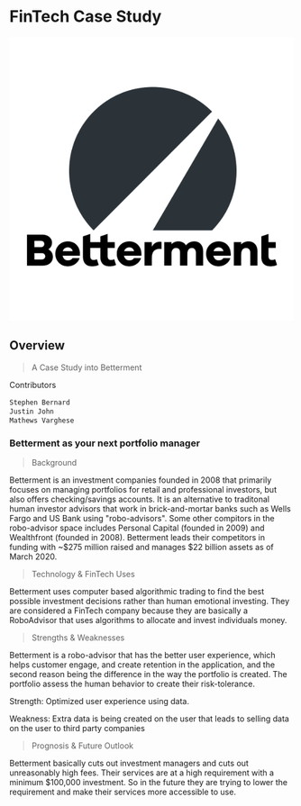 # FinTech Case Study

![Screenshot](./Betterment-Logo.png)

## Overview

> A Case Study into Betterment

Contributors
```
Stephen Bernard
Justin John
Mathews Varghese
```

### Betterment as your next portfolio manager

> Background

Betterment is an investment companies founded in 2008 that primarily focuses on managing portfolios for retail and professional investors, but also offers checking/savings accounts. It is an alternative to traditonal human investor advisors that work in brick-and-mortar banks such as Wells Fargo and US Bank using "robo-advisors". Some other compitors in the robo-advisor space includes Personal Capital (founded in 2009) and Wealthfront (founded in 2008). Betterment leads their competitors in funding with ~$275 million raised and manages $22 billion assets as of March 2020.

> Technology & FinTech Uses

Betterment uses computer based algorithmic trading to find the best possible investment decisions rather than human emotional investing. They are considered a FinTech company because they are basically a RoboAdvisor that uses algorithms to allocate and invest individuals money. 

> Strengths & Weaknesses

Betterment is a robo-advisor that has the better user experience, which helps customer engage, and create retention in the application, and the second reason being the difference in the way the portfolio is created.  The portfolio assess the human behavior to create their risk-tolerance. 

Strength: 
Optimized user experience using data.

Weakness:
Extra data is being created on the user that leads to selling data on the user to third party companies

> Prognosis & Future Outlook

Betterment basically cuts out investment managers and cuts out unreasonably high fees. Their services are at a high requirement with a minimum $100,000 investment. So in the future they are trying to lower the requirement and make their services more accessible to use. 
